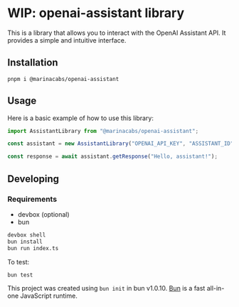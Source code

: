 # WIP: openai-assistant library

This is a library that allows you to interact with the OpenAI Assistant API. It provides a simple and intuitive interface.

## Installation

```
pnpm i @marinacabs/openai-assistant
```

## Usage

Here is a basic example of how to use this library:

```typescript
import AssistantLibrary from "@marinacabs/openai-assistant";

const assistant = new AssistantLibrary("OPENAI_API_KEY", "ASSISTANT_ID");

const response = await assistant.getResponse("Hello, assistant!");
``````

## Developing

### Requirements
- devbox (optional)
- bun

```bash
devbox shell
bun install
bun run index.ts
```


To test:

```bash
bun test
```

This project was created using `bun init` in bun v1.0.10. [Bun](https://bun.sh) is a fast all-in-one JavaScript runtime.

